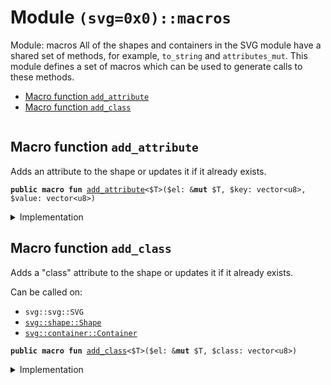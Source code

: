 
<a name="(svg=0x0)_macros"></a>

# Module `(svg=0x0)::macros`

Module: macros
All of the shapes and containers in the SVG module have a shared set of methods,
for example, <code>to_string</code> and <code>attributes_mut</code>. This module defines a set of macros
which can be used to generate calls to these methods.


-  [Macro function `add_attribute`](#(svg=0x0)_macros_add_attribute)
-  [Macro function `add_class`](#(svg=0x0)_macros_add_class)


<pre><code></code></pre>



<a name="(svg=0x0)_macros_add_attribute"></a>

## Macro function `add_attribute`

Adds an attribute to the shape or updates it if it already exists.


<pre><code><b>public</b> <b>macro</b> <b>fun</b> <a href="../svg/macros.md#(svg=0x0)_macros_add_attribute">add_attribute</a>&lt;$T&gt;($el: &<b>mut</b> $T, $key: vector&lt;u8&gt;, $value: vector&lt;u8&gt;)
</code></pre>



<details>
<summary>Implementation</summary>


<pre><code><b>public</b> <b>macro</b> <b>fun</b> <a href="../svg/macros.md#(svg=0x0)_macros_add_attribute">add_attribute</a>&lt;$T&gt;($el: &<b>mut</b> $T, $key: vector&lt;u8&gt;, $value: vector&lt;u8&gt;) {
    <b>let</b> el = $el;
    <b>let</b> key = $key;
    <b>let</b> value = $value;
    el.attributes_mut().insert(key.to_string(), value.to_string());
}
</code></pre>



</details>

<a name="(svg=0x0)_macros_add_class"></a>

## Macro function `add_class`

Adds a "class" attribute to the shape or updates it if it already exists.

Can be called on:
- <code>svg::svg::SVG</code>
- <code><a href="../svg/shape.md#(svg=0x0)_shape_Shape">svg::shape::Shape</a></code>
- <code><a href="../svg/container.md#(svg=0x0)_container_Container">svg::container::Container</a></code>


<pre><code><b>public</b> <b>macro</b> <b>fun</b> <a href="../svg/macros.md#(svg=0x0)_macros_add_class">add_class</a>&lt;$T&gt;($el: &<b>mut</b> $T, $class: vector&lt;u8&gt;)
</code></pre>



<details>
<summary>Implementation</summary>


<pre><code><b>public</b> <b>macro</b> <b>fun</b> <a href="../svg/macros.md#(svg=0x0)_macros_add_class">add_class</a>&lt;$T&gt;($el: &<b>mut</b> $T, $class: vector&lt;u8&gt;) {
    <b>let</b> el = $el;
    <b>let</b> value = $class;
    <b>let</b> key = b"class".to_string();
    <b>let</b> attributes = el.attributes_mut();
    <b>let</b> <b>mut</b> class_list = <b>if</b> (attributes.contains(&key)) {
        <b>let</b> (_, <b>mut</b> list) = attributes.remove(&key);
        list.append(b" ".to_string());
        list
    } <b>else</b> {
        b"".to_string()
    };
    class_list.append(value.to_string());
    attributes.insert(key, class_list);
}
</code></pre>



</details>
